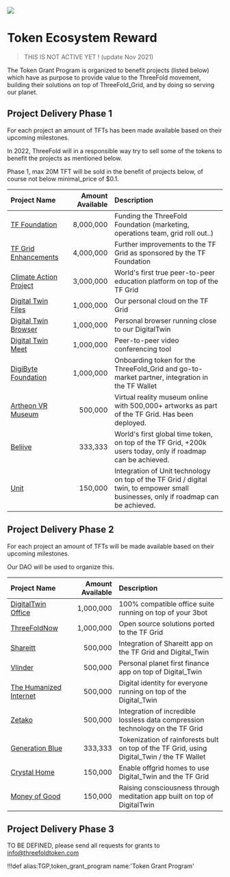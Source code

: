 ![](img/tf_tde_intro.jpg)

# Token Ecosystem Reward

> THIS IS NOT ACTIVE YET ! (update Nov 2021)

The Token Grant Program is organized to benefit projects (listed below) which have as purpose to provide value to the ThreeFold movement, building their solutions on top of ThreeFold_Grid, and by doing so serving our planet.

## Project Delivery Phase 1

For each project an amount of TFTs has been made available based on their upcoming milestones.

In 2022, ThreeFold will in a responsible way try to sell some of the tokens to benefit the projects as mentioned below.

Phase 1, max 20M TFT will be sold in the benefit of projects below, of course not below minimal_price of $0.1.

| Project Name                                               | Amount Available | Description                                                                                                                        |
| :--------------------------------------------------------- | ---------------: | :--------------------------------------------------------------------------------------------------------------------------------- |
| [TF Foundation](tffoundation)                              |        8,000,000 | Funding the ThreeFold Foundation (marketing, operations team, grid roll out..)                                                     |
| [TF Grid Enhancements](gridenhancements)                   |        4,000,000 | Further improvements to the TF Grid as sponsored by the TF Foundation                                                              |
| [Climate Action Project](http://www.takeactionglobal.org/) |        3,000,000 | World's first true peer-to-peer education platform on top of the TF Grid                                                           |
| [Digital Twin Files](digitalyoufiles)                      |        1,000,000 | Our personal cloud on the TF Grid                                                                                                  |
| [Digital Twin Browser](digitalyoubrowser)                  |        1,000,000 | Personal browser running close to our DigitalTwin                                                                                  |
| [Digital Twin Meet](digitalyoumeet)                        |        1,000,000 | Peer-to-peer video conferencing tool                                                                                               |
| [DigiByte Foundation](digibytefoundation)                  |        1,000,000 | Onboarding token for the ThreeFold_Grid and go-to-market partner, integration in the TF Wallet                                     |
| [Artheon VR Museum](vrmuseum)                              |          500,000 | Virtual reality museum online with 500,000+ artworks as part of the TF Grid. Has been deployed.                                    |
| [Beliive](timebank)                                        |          333,333 | World's first global time token, on top of the TF Grid, +200k users today, only if roadmap can be achieved.                        |
| [Unit](unit)                                               |          150,000 | Integration of Unit technology on top of the TF Grid / digital twin, to empower small businesses, only if roadmap can be achieved. |

<!-- | [Crystal Language](crystallang_proj)             |        4,000,000 | Core language used to implement the 3bot and future 3SDK for the ThreeFold_Grid                | -->

## Project Delivery Phase 2

For each project an amount of TFTs will be made available based on their upcoming milestones.

Our DAO will be used to organize this.

| Project Name                                   | Amount Available | Description                                                                                |
| :--------------------------------------------- | ---------------: | :----------------------------------------------------------------------------------------- |
| [DigitalTwin Office](digitalyouoffice)         |        1,000,000 | 100% compatible office suite running on top of your 3bot                                   |
| [ThreeFoldNow](threefoldnow)                   |        1,000,000 | Open source solutions ported to the TF Grid                                                |
| [Shareitt](shareitt)                           |          500,000 | Integration of Shareitt app on the TF Grid and Digital_Twin                                |
| [Vlinder](vlinder)                             |          500,000 | Personal planet first finance app on top of Digital_Twin                                   |
| [The Humanized Internet](thehumanizedinternet) |          500,000 | Digital identity for everyone running on top of the Digital_Twin                           |
| [Zetako](zetako)                               |          500,000 | Integration of incredible lossless data compression technology on the TF Grid              |
| [Generation Blue](generationblue)              |          333,333 | Tokenization of rainforests bult on top of the TF Grid, using Digital_Twin / the TF Wallet |
| [Crystal Home](crystalhome_internal)                    |          150,000 | Enable offgrid homes to use Digital_Twin and the TF Grid                                   |
| [Money of Good](moneyofgood)                   |          150,000 | Raising consciousness through meditation app built on top of DigitalTwin                   |

<!-- | [Crystal Language](crystallang_proj)             |        4,000,000 | Core language used to implement the 3bot and future 3SDK for the ThreeFold_Grid                | -->

## Project Delivery Phase 3

TO BE DEFINED, please send all requests for grants to info@threefoldtoken.com

!!!def alias:TGP,token_grant_program name:'Token Grant Program'